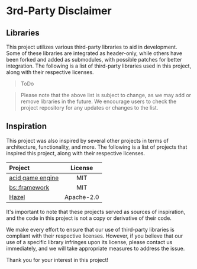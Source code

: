 ﻿# 3rd-Party Disclaimer

## Libraries
This project utilizes various third-party libraries to aid in development.
Some of these libraries are integrated as header-only, while others have been forked and added as submodules, with possible patches for better integration.
The following is a list of third-party libraries used in this project, along with their respective licenses.

> ToDo

<!--These are leftovers which were used in the previous project.
| Project | License |
| :------ | :-----: |
| [Dear ImGui](https://github.com/ocornut/imgui "imgui")                                     | MIT                |
| [EGL-Registry (only KHR api)](https://github.com/KhronosGroup/EGL-Registry "egl-registry") | Apache-2.0         |
| [EnTT](https://github.com/skypjack/entt.git "entt")                                        | MIT                |
| [FreeType](https://github.com/freetype/freetype "freetype")                                | FTL (choosen)      |
| [glad](https://github.com/Dav1dde/glad "glad")                                             | MIT                |
| [LibPHX](https://github.com/JoshParnell/libphx "libphx")                                   | Unlicense          |
| [MSDFgen](https://github.com/Chlumsky/msdfgen "msdfgen")                                   | MIT                |
| [MSDF-Atlas-Gen](https://github.com/Chlumsky/msdf-atlas-gen "msdf-atlas-gen")              | MIT                |
| [Open Asset Import Library](https://github.com/assimp/assimp "assimp")                     | BSD 3-Clause       |
| [OpenGL-Registry (only GL api)](https://github.com/KhronosGroup/OpenGL-Registry "opengl")  | MIT                |
| [OpenGL Mathematics](https://github.com/g-truc/glm.git "glm")                              | MIT                |
| [Sean's Tool Box](https://github.com/nothings/stb.git "stb")                               | MIT (choosen)      |
| [Shaderc](https://github.com/google/shaderc "shaderc")                                     | Apache-2.0         |
| [Vulkan Headers](https://github.com/KhronosGroup/Vulkan-Headers.git "vulkan")              | Apache-2.0 or MIT  |
| [yaml-cpp](https://github.com/jbeder/yaml-cpp "yaml-cpp")                                  | MIT                |
-->

> Please note that the above list is subject to change, as we may add or remove libraries in the future.
We encourage users to check the project repository for any updates or changes to the list.

<!-- These are leftovers which were used in the prototype. I left them here because they may be needed again.
| [Glslang](https://github.com/KhronosGroup/SPIRV-Tools.git "glslang")                  | Multi         |
| [SPIR-V Cross](https://github.com/KhronosGroup/SPIRV-Cross.git "SPIRV-Cross")         | Apache2.0     |
| [SPIR-V Headers](https://github.com/KhronosGroup/SPIRV-Headers.git "SPIRV-Headers")   | MIT           |
-->

## Inspiration
This project was also inspired by several other projects in terms of architecture, functionality, and more.
The following is a list of projects that inspired this project, along with their respective licenses.

| Project | License |
| :------ | :-----: |
| [acid game engine](https://github.com/EQMG/Acid.git "Acid")       | MIT        |
| [bs::framework](https://github.com/GameFoundry/bsf.git "bsf")     | MIT        |
| [Hazel](https://github.com/TheCherno/Hazel.git "Hazel")           | Apache-2.0 |

It's important to note that these projects served as sources of inspiration, and the code in this project is not a copy or derivative of their code.

We make every effort to ensure that our use of third-party libraries is compliant with their respective licenses.
However, if you believe that our use of a specific library infringes upon its license, please contact us immediately, and we will take appropriate measures to address the issue.

Thank you for your interest in this project!
